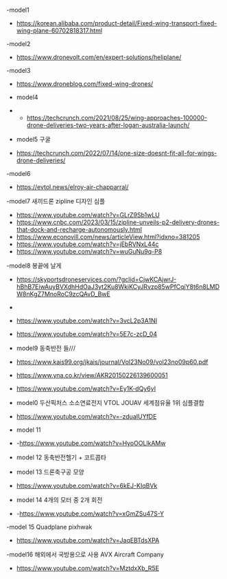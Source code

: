 

-model1
- https://korean.alibaba.com/product-detail/Fixed-wing-transport-fixed-wing-plane-60702818317.html


-model2 
- https://www.dronevolt.com/en/expert-solutions/heliplane/

-model3
- https://www.droneblog.com/fixed-wing-drones/


- model4
- - https://techcrunch.com/2021/08/25/wing-approaches-100000-drone-deliveries-two-years-after-logan-australia-launch/

- model5 구굴
- https://techcrunch.com/2022/07/14/one-size-doesnt-fit-all-for-wings-drone-deliveries/

-model6 
- https://evtol.news/elroy-air-chapparral/


-model7 새끼드론 zipline  디자인 심플
- https://www.youtube.com/watch?v=GLrZ9Sb1wLU
- https://www.cnbc.com/2023/03/15/zipline-unveils-p2-delivery-drones-that-dock-and-recharge-autonomously.html
- https://www.econovill.com/news/articleView.html?idxno=381205
- https://www.youtube.com/watch?v=jEbRVNxL44c
- https://www.youtube.com/watch?v=wuGuNu9q-P8

-model8 봉끝에 날게
- https://skyportsdroneservices.com/?gclid=CjwKCAjwrJ-hBhB7EiwAuyBVXdhHdOaJ3yt2Ku8WkiKCyJRvzp85wPfCqjY8t6n8LMDW8nKgZ7MnoRoC9zcQAvD_BwE
- 
- https://www.youtube.com/watch?v=3vcL2p3A1NI

- https://www.youtube.com/watch?v=5E7c-zcD_04


- model9  동축반전 들///
- https://www.kais99.org/jkais/journal/Vol23No09/vol23no09p60.pdf
- https://www.yna.co.kr/view/AKR20150226139600051
- https://www.youtube.com/watch?v=Ey1K-dQy6yI


- model0  두산픽처스 소소연료전지 VTOL JOUAV 세계점유율 1위   심플결합
- https://www.youtube.com/watch?v=-zduaIUYfDE

- model 11
- -https://www.youtube.com/watch?v=HyoOOLlkAMw


- model 12 동축반전헬기 + 코트콥타



- model 13 드론축구공 모양
- https://www.youtube.com/watch?v=6kEJ-KIqBVk


- model 14  4개의 모터 중 2개 회전
- -https://www.youtube.com/watch?v=xGmZSu47S-Y

-model 15 Quadplane pixhwak

- https://www.youtube.com/watch?v=JaqEBTdsXPA


-model16 해외에서 국방용으로 사용  AVX Aircraft Company 
- https://www.youtube.com/watch?v=MztdxXb_R5E



